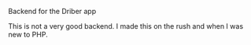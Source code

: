 Backend for the Driber app

This is not a very good backend. I made this on the rush and when I was new to PHP.
